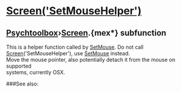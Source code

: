 # [Screen('SetMouseHelper')](Screen-SetMouseHelper) 
## [Psychtoolbox](Pyschtoolbox)&#8250;[Screen](Screen).{mex*} subfunction


This is a helper function called by [SetMouse](SetMouse).  Do not call  
[Screen](Screen)('SetMouseHelper'), use [SetMouse](SetMouse) instead.  
Move the mouse pointer, also potentially detach it from the mouse on supported  
systems, currently OSX.  


###See also:

